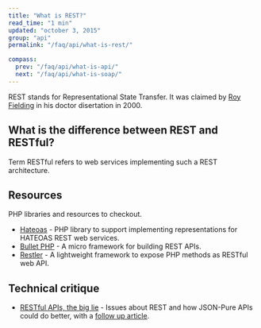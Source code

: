 ```yaml
---
title: "What is REST?"
read_time: "1 min"
updated: "october 3, 2015"
group: "api"
permalink: "/faq/api/what-is-rest/"

compass:
  prev: "/faq/api/what-is-api/"
  next: "/faq/api/what-is-soap/"
---
```


REST stands for Representational State Transfer. It was claimed by [Roy Fielding](https://twitter.com/fielding) in his doctor disertation in 2000.

## What is the difference between REST and RESTful?

Term RESTful refers to web services implementing such a REST architecture.

## Resources

PHP libraries and resources to checkout.

* [Hateoas](https://github.com/willdurand/Hateoas) - PHP library to support implementing representations for HATEOAS REST web services.
* [Bullet PHP](http://bulletphp.com/) - A micro framework for building REST APIs.
* [Restler](https://github.com/Luracast/Restler) - A lightweight framework to expose PHP methods as RESTful web API.

## Technical critique

* [RESTful APIs, the big lie](http://mmikowski.github.io/the_lie/) - Issues about REST and how JSON-Pure APIs could do better, with a [follow up article](http://mmikowski.github.io/json-pure/).

